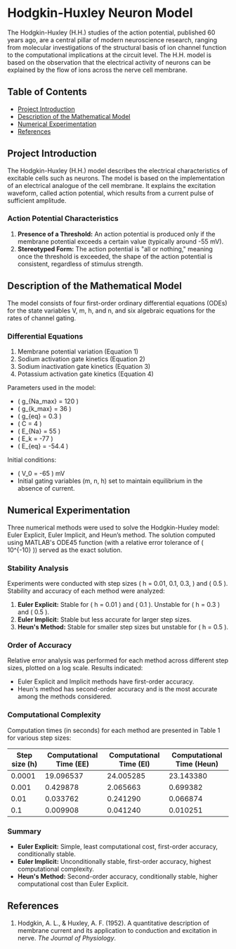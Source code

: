 # Hodgkin-Huxley Neuron Model

The Hodgkin-Huxley (H.H.) studies of the action potential, published 60 years ago, are a central pillar of modern neuroscience research, ranging from molecular investigations of the structural basis of ion channel function to the computational implications at the circuit level. The H.H. model is based on the observation that the electrical activity of neurons can be explained by the flow of ions across the nerve cell membrane.

## Table of Contents

<ul>
<li><a href="#project-introduction">Project Introduction</a></li>
<li><a href="#description-of-the-mathematical-model">Description of the Mathematical Model</a></li>
<li><a href="#numerical-experimentation">Numerical Experimentation</a></li>
<li><a href="#references">References</a></li>
</ul>

## Project Introduction

The Hodgkin-Huxley (H.H.) model describes the electrical characteristics of excitable cells such as neurons. The model is based on the implementation of an electrical analogue of the cell membrane. It explains the excitation waveform, called action potential, which results from a current pulse of sufficient amplitude.

### Action Potential Characteristics

1. **Presence of a Threshold:** An action potential is produced only if the membrane potential exceeds a certain value (typically around -55 mV).
2. **Stereotyped Form:** The action potential is "all or nothing," meaning once the threshold is exceeded, the shape of the action potential is consistent, regardless of stimulus strength.

## Description of the Mathematical Model

The model consists of four first-order ordinary differential equations (ODEs) for the state variables V, m, h, and n, and six algebraic equations for the rates of channel gating.

### Differential Equations

1. Membrane potential variation (Equation 1)
2. Sodium activation gate kinetics (Equation 2)
3. Sodium inactivation gate kinetics (Equation 3)
4. Potassium activation gate kinetics (Equation 4)

Parameters used in the model:
- \( g_{Na\_max} = 120 \)
- \( g_{k\_max} = 36 \)
- \( g_{eq} = 0.3 \)
- \( C = 4 \)
- \( E_{Na} = 55 \)
- \( E_k = -77 \)
- \( E_{eq} = -54.4 \)

Initial conditions:
- \( V_0 = -65 \) mV
- Initial gating variables (m, n, h) set to maintain equilibrium in the absence of current.

## Numerical Experimentation

Three numerical methods were used to solve the Hodgkin-Huxley model: Euler Explicit, Euler Implicit, and Heun’s method. The solution computed using MATLAB's ODE45 function (with a relative error tolerance of \( 10^{-10} \)) served as the exact solution.

### Stability Analysis

Experiments were conducted with step sizes \( h = 0.01, 0.1, 0.3, \) and \( 0.5 \). Stability and accuracy of each method were analyzed:

1. **Euler Explicit:** Stable for \( h = 0.01 \) and \( 0.1 \). Unstable for \( h = 0.3 \) and \( 0.5 \).
2. **Euler Implicit:** Stable but less accurate for larger step sizes.
3. **Heun's Method:** Stable for smaller step sizes but unstable for \( h = 0.5 \).

### Order of Accuracy

Relative error analysis was performed for each method across different step sizes, plotted on a log scale. Results indicated:
- Euler Explicit and Implicit methods have first-order accuracy.
- Heun's method has second-order accuracy and is the most accurate among the methods considered.

### Computational Complexity

Computation times (in seconds) for each method are presented in Table 1 for various step sizes:

| Step size (h) | Computational Time (EE) | Computational Time (EI) | Computational Time (Heun) |
|---------------|--------------------------|--------------------------|---------------------------|
| 0.0001        | 19.096537                | 24.005285                | 23.143380                 |
| 0.001         | 0.429878                 | 2.065663                 | 0.699382                  |
| 0.01          | 0.033762                 | 0.241290                 | 0.066874                  |
| 0.1           | 0.009908                 | 0.041240                 | 0.010251                  |

### Summary

- **Euler Explicit:** Simple, least computational cost, first-order accuracy, conditionally stable.
- **Euler Implicit:** Unconditionally stable, first-order accuracy, highest computational complexity.
- **Heun's Method:** Second-order accuracy, conditionally stable, higher computational cost than Euler Explicit.

## References

1. Hodgkin, A. L., & Huxley, A. F. (1952). A quantitative description of membrane current and its application to conduction and excitation in nerve. _The Journal of Physiology_.
